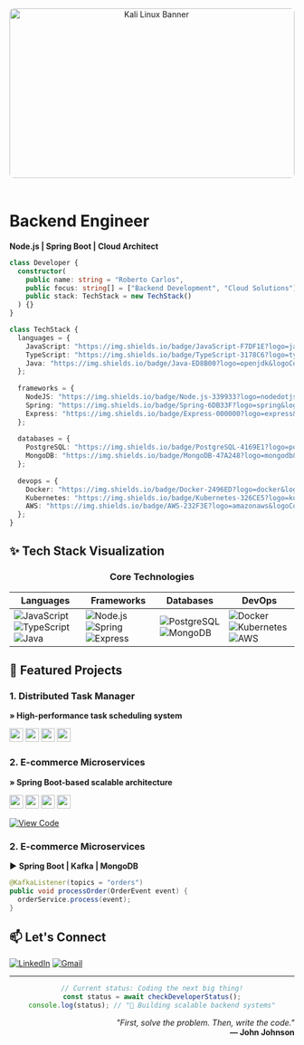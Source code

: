 <div align="center">
  <img src="https://www.kali.org/wallpapers/images/2023/kali-red-sticker.jpg" alt="Kali Linux Banner" style="width: 100%; max-height: 300px; object-fit: cover; border-radius: 8px; margin-bottom: 20px;"/>
</div>

# **Backend Engineer**  
**Node.js | Spring Boot | Cloud Architect**  

```typescript
class Developer {
  constructor(
    public name: string = "Roberto Carlos",
    public focus: string[] = ["Backend Development", "Cloud Solutions"],
    public stack: TechStack = new TechStack()
  ) {}
}

class TechStack {
  languages = {
    JavaScript: "https://img.shields.io/badge/JavaScript-F7DF1E?logo=javascript&logoColor=black",
    TypeScript: "https://img.shields.io/badge/TypeScript-3178C6?logo=typescript&logoColor=white",
    Java: "https://img.shields.io/badge/Java-ED8B00?logo=openjdk&logoColor=white"
  };
  
  frameworks = {
    NodeJS: "https://img.shields.io/badge/Node.js-339933?logo=nodedotjs&logoColor=white",
    Spring: "https://img.shields.io/badge/Spring-6DB33F?logo=spring&logoColor=white",
    Express: "https://img.shields.io/badge/Express-000000?logo=express&logoColor=white"
  };
  
  databases = {
    PostgreSQL: "https://img.shields.io/badge/PostgreSQL-4169E1?logo=postgresql&logoColor=white",
    MongoDB: "https://img.shields.io/badge/MongoDB-47A248?logo=mongodb&logoColor=white"
  };
  
  devops = {
    Docker: "https://img.shields.io/badge/Docker-2496ED?logo=docker&logoColor=white",
    Kubernetes: "https://img.shields.io/badge/Kubernetes-326CE5?logo=kubernetes&logoColor=white",
    AWS: "https://img.shields.io/badge/AWS-232F3E?logo=amazonaws&logoColor=white"
  };
}
```

## **✨ Tech Stack Visualization**

<div align="center">

### **Core Technologies**
| Languages | Frameworks | Databases | DevOps |
|-----------|------------|-----------|--------|
| ![JavaScript](https://img.shields.io/badge/JavaScript-F7DF1E?logo=javascript&logoColor=black) ![TypeScript](https://img.shields.io/badge/TypeScript-3178C6?logo=typescript&logoColor=white) ![Java](https://img.shields.io/badge/Java-ED8B00?logo=openjdk&logoColor=white) | ![Node.js](https://img.shields.io/badge/Node.js-339933?logo=nodedotjs&logoColor=white) ![Spring](https://img.shields.io/badge/Spring-6DB33F?logo=spring&logoColor=white) ![Express](https://img.shields.io/badge/Express-000000?logo=express&logoColor=white) | ![PostgreSQL](https://img.shields.io/badge/PostgreSQL-4169E1?logo=postgresql&logoColor=white) ![MongoDB](https://img.shields.io/badge/MongoDB-47A248?logo=mongodb&logoColor=white) | ![Docker](https://img.shields.io/badge/Docker-2496ED?logo=docker&logoColor=white) ![Kubernetes](https://img.shields.io/badge/Kubernetes-326CE5?logo=kubernetes&logoColor=white) ![AWS](https://img.shields.io/badge/AWS-232F3E?logo=amazonaws&logoColor=white) |

</div>

## **🚀 Featured Projects**

### **1. Distributed Task Manager**  
**» High-performance task scheduling system**  
<div>
  <img src="https://img.shields.io/badge/-Node.js-339933" height="24">
  <img src="https://img.shields.io/badge/-TypeScript-3178C6" height="24">
  <img src="https://img.shields.io/badge/-RabbitMQ-FF6600" height="24">
  <img src="https://img.shields.io/badge/-PostgreSQL-4169E1" height="24">
</div>

### **2. E-commerce Microservices**  
**» Spring Boot-based scalable architecture**  
<div>
  <img src="https://img.shields.io/badge/-Spring_Boot-6DB33F" height="24">
  <img src="https://img.shields.io/badge/-Kafka-231F20" height="24">
  <img src="https://img.shields.io/badge/-MongoDB-47A248" height="24">
  <img src="https://img.shields.io/badge/-Docker-2496ED" height="24">
</div>

[![View Code](https://img.shields.io/badge/-Repository-181717?logo=github)](https://github.com/yourrepo)

### **2. E-commerce Microservices**  
▶ **Spring Boot | Kafka | MongoDB**  
```java
@KafkaListener(topics = "orders")
public void processOrder(OrderEvent event) {
  orderService.process(event); 
}
```

## **📫 Let's Connect**

[![LinkedIn](https://img.shields.io/badge/LinkedIn-0A66C2?style=for-the-badge&logo=linkedin&logoColor=white)](https://www.linkedin.com/in/robertosilva42/)
[![Gmail](https://img.shields.io/badge/Gmail-EA4335?style=for-the-badge&logo=gmail&logoColor=white)](mailto:threelines.fivelines42@gmail.com)

---

<div align="center">
  
```javascript
// Current status: Coding the next big thing!
const status = await checkDeveloperStatus();
console.log(status); // "🚀 Building scalable backend systems"
```
  
</div>


<div align="right">

_"First, solve the problem. Then, write the code."_  
**— John Johnson**

</div>
